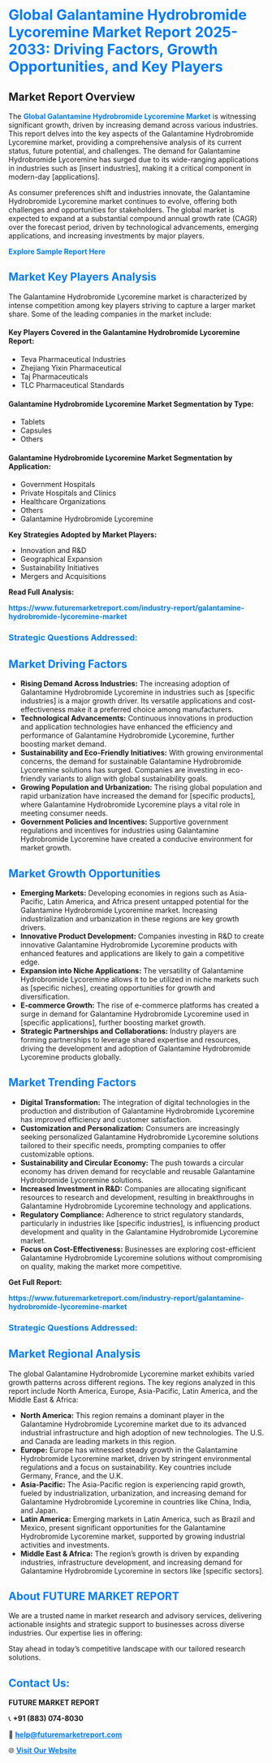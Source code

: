 <h1 style="color: #007BFF;">Global Galantamine Hydrobromide Lycoremine Market Report 2025-2033: Driving Factors, Growth Opportunities, and Key Players</h1>

<section id="overview">
<h2>Market Report Overview</h2>
<p>The <a href="https://www.futuremarketreport.com/industry-report/galantamine-hydrobromide-lycoremine-market" style="color: #007BFF; text-decoration: none;"><strong>Global Galantamine Hydrobromide Lycoremine Market</strong></a> is witnessing significant growth, driven by increasing demand across various industries. This report delves into the key aspects of the Galantamine Hydrobromide Lycoremine market, providing a comprehensive analysis of its current status, future potential, and challenges. The demand for Galantamine Hydrobromide Lycoremine has surged due to its wide-ranging applications in industries such as [insert industries], making it a critical component in modern-day [applications].</p>
<p>As consumer preferences shift and industries innovate, the Galantamine Hydrobromide Lycoremine market continues to evolve, offering both challenges and opportunities for stakeholders. The global market is expected to expand at a substantial compound annual growth rate (CAGR) over the forecast period, driven by technological advancements, emerging applications, and increasing investments by major players.</p>
</section>

<section id="overview">
<p><a href="https://www.futuremarketreport.com/request-sample/reportId=122257" style="color: #007BFF; text-decoration: none;"><strong>Explore Sample Report Here</strong></a></p>
</section>

<section id="key-players">
<h2 style="color: #007BFF;">Market Key Players Analysis</h2>
<p>The Galantamine Hydrobromide Lycoremine market is characterized by intense competition among key players striving to capture a larger market share. Some of the leading companies in the market include:</p>
<h4>Key Players Covered in the Galantamine Hydrobromide Lycoremine Report:</h4>
<ul><li>Teva Pharmaceutical Industries</li><li>Zhejiang Yixin Pharmaceutical</li><li>Taj Pharmaceuticals</li><li>TLC Pharmaceutical Standards</li></ul>
<h4>Galantamine Hydrobromide Lycoremine Market Segmentation by Type:</h4>
<ul><li>Tablets</li><li>Capsules</li><li>Others</li></ul>

<h4>Galantamine Hydrobromide Lycoremine Market Segmentation by Application:</h4>
<ul><li>Government Hospitals</li><li>Private Hospitals and Clinics</li><li>Healthcare Organizations</li><li>Others</li><li>Galantamine Hydrobromide Lycoremine</li></ul>
<p><strong>Key Strategies Adopted by Market Players:</strong></p>
<ul>
<li>Innovation and R&D</li>
<li>Geographical Expansion</li>
<li>Sustainability Initiatives</li>
<li>Mergers and Acquisitions</li>
</ul>
</section>

<section>
<p><strong>Read Full Analysis: </strong></p><a href="https://www.futuremarketreport.com/industry-report/galantamine-hydrobromide-lycoremine-market" style="color: #007BFF; text-decoration: none;"><strong>https://www.futuremarketreport.com/industry-report/galantamine-hydrobromide-lycoremine-market</strong></a>
<h3 style="color: #007BFF;">Strategic Questions Addressed:</h3>
</section>

<section id="driving-factors">
<h2 style="color: #007BFF;">Market Driving Factors</h2>
<ul>
<li><strong>Rising Demand Across Industries:</strong> The increasing adoption of Galantamine Hydrobromide Lycoremine in industries such as [specific industries] is a major growth driver. Its versatile applications and cost-effectiveness make it a preferred choice among manufacturers.</li>
<li><strong>Technological Advancements:</strong> Continuous innovations in production and application technologies have enhanced the efficiency and performance of Galantamine Hydrobromide Lycoremine, further boosting market demand.</li>
<li><strong>Sustainability and Eco-Friendly Initiatives:</strong> With growing environmental concerns, the demand for sustainable Galantamine Hydrobromide Lycoremine solutions has surged. Companies are investing in eco-friendly variants to align with global sustainability goals.</li>
<li><strong>Growing Population and Urbanization:</strong> The rising global population and rapid urbanization have increased the demand for [specific products], where Galantamine Hydrobromide Lycoremine plays a vital role in meeting consumer needs.</li>
<li><strong>Government Policies and Incentives:</strong> Supportive government regulations and incentives for industries using Galantamine Hydrobromide Lycoremine have created a conducive environment for market growth.</li>
</ul>
</section>

<section id="growth-opportunities">
<h2 style="color: #007BFF;">Market Growth Opportunities</h2>
<ul>
<li><strong>Emerging Markets:</strong> Developing economies in regions such as Asia-Pacific, Latin America, and Africa present untapped potential for the Galantamine Hydrobromide Lycoremine market. Increasing industrialization and urbanization in these regions are key growth drivers.</li>
<li><strong>Innovative Product Development:</strong> Companies investing in R&D to create innovative Galantamine Hydrobromide Lycoremine products with enhanced features and applications are likely to gain a competitive edge.</li>
<li><strong>Expansion into Niche Applications:</strong> The versatility of Galantamine Hydrobromide Lycoremine allows it to be utilized in niche markets such as [specific niches], creating opportunities for growth and diversification.</li>
<li><strong>E-commerce Growth:</strong> The rise of e-commerce platforms has created a surge in demand for Galantamine Hydrobromide Lycoremine used in [specific applications], further boosting market growth.</li>
<li><strong>Strategic Partnerships and Collaborations:</strong> Industry players are forming partnerships to leverage shared expertise and resources, driving the development and adoption of Galantamine Hydrobromide Lycoremine products globally.</li>
</ul>
</section>

<section id="trending-factors">
<h2 style="color: #007BFF;">Market Trending Factors</h2>
<ul>
<li><strong>Digital Transformation:</strong> The integration of digital technologies in the production and distribution of Galantamine Hydrobromide Lycoremine has improved efficiency and customer satisfaction.</li>
<li><strong>Customization and Personalization:</strong> Consumers are increasingly seeking personalized Galantamine Hydrobromide Lycoremine solutions tailored to their specific needs, prompting companies to offer customizable options.</li>
<li><strong>Sustainability and Circular Economy:</strong> The push towards a circular economy has driven demand for recyclable and reusable Galantamine Hydrobromide Lycoremine solutions.</li>
<li><strong>Increased Investment in R&D:</strong> Companies are allocating significant resources to research and development, resulting in breakthroughs in Galantamine Hydrobromide Lycoremine technology and applications.</li>
<li><strong>Regulatory Compliance:</strong> Adherence to strict regulatory standards, particularly in industries like [specific industries], is influencing product development and quality in the Galantamine Hydrobromide Lycoremine market.</li>
<li><strong>Focus on Cost-Effectiveness:</strong> Businesses are exploring cost-efficient Galantamine Hydrobromide Lycoremine solutions without compromising on quality, making the market more competitive.</li>
</ul>
</section>

<section>
<p><strong>Get Full Report: </strong></p><a href="https://www.futuremarketreport.com/industry-report/galantamine-hydrobromide-lycoremine-market" style="color: #007BFF; text-decoration: none;"><strong>https://www.futuremarketreport.com/industry-report/galantamine-hydrobromide-lycoremine-market</strong></a>
<h3 style="color: #007BFF;">Strategic Questions Addressed:</h3>
</section>


<section id="regional-analysis">
<h2 style="color: #007BFF;">Market Regional Analysis</h2>
<p>The global Galantamine Hydrobromide Lycoremine market exhibits varied growth patterns across different regions. The key regions analyzed in this report include North America, Europe, Asia-Pacific, Latin America, and the Middle East & Africa:</p>
<ul>
<li><strong>North America:</strong> This region remains a dominant player in the Galantamine Hydrobromide Lycoremine market due to its advanced industrial infrastructure and high adoption of new technologies. The U.S. and Canada are leading markets in this region.</li>
<li><strong>Europe:</strong> Europe has witnessed steady growth in the Galantamine Hydrobromide Lycoremine market, driven by stringent environmental regulations and a focus on sustainability. Key countries include Germany, France, and the U.K.</li>
<li><strong>Asia-Pacific:</strong> The Asia-Pacific region is experiencing rapid growth, fueled by industrialization, urbanization, and increasing demand for Galantamine Hydrobromide Lycoremine in countries like China, India, and Japan.</li>
<li><strong>Latin America:</strong> Emerging markets in Latin America, such as Brazil and Mexico, present significant opportunities for the Galantamine Hydrobromide Lycoremine market, supported by growing industrial activities and investments.</li>
<li><strong>Middle East & Africa:</strong> The region’s growth is driven by expanding industries, infrastructure development, and increasing demand for Galantamine Hydrobromide Lycoremine in sectors like [specific sectors].</li>
</ul>
</section>

<footer>
<h2 style="color: #007BFF;">About FUTURE MARKET REPORT</h2>
<p>We are a trusted name in market research and advisory services, delivering actionable insights and strategic support to businesses across diverse industries. Our expertise lies in offering:</p>

<p>Stay ahead in today’s competitive landscape with our tailored research solutions.</p>

<h2 style="color: #007BFF;">Contact Us:</h2>
<p><strong>FUTURE MARKET REPORT</strong></p>
<p>📞 <strong>+91 (883) 074-8030</strong></p>
<p>📧 <strong><a href="mailto:help@futuremarketreport.com" style="color: #007BFF;">help@futuremarketreport.com</a></strong></p>
<p>🌐 <strong><a href="https://www.futuremarketreport.com/" style="color: #007BFF;">Visit Our Website</a></strong></p>
</footer>